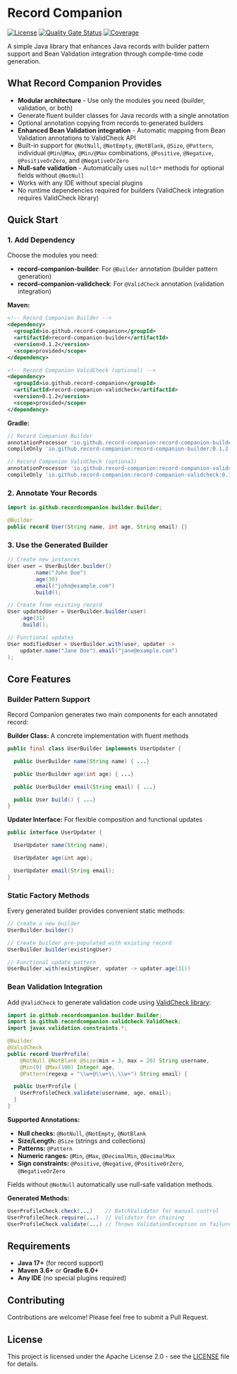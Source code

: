 # Record Companion

[![License](https://img.shields.io/badge/License-Apache%202.0-blue.svg)](LICENSE)
[![Quality Gate Status](https://sonarcloud.io/api/project_badges/measure?project=record-companion_record-companion&metric=alert_status)](https://sonarcloud.io/summary/new_code?id=record-companion_record-companion)
[![Coverage](https://sonarcloud.io/api/project_badges/measure?project=record-companion_record-companion&metric=coverage)](https://sonarcloud.io/summary/new_code?id=record-companion_record-companion)

A simple Java library that enhances Java records with builder pattern support and
Bean Validation integration through compile-time code generation.

## What Record Companion Provides

- **Modular architecture** - Use only the modules you need (builder, validation, or both)
- Generate fluent builder classes for Java records with a single annotation
- Optional annotation copying from records to generated builders
- **Enhanced Bean Validation integration** - Automatic mapping from Bean Validation annotations to ValidCheck API
- Built-in support for `@NotNull`, `@NotEmpty`, `@NotBlank`, `@Size`, `@Pattern`, individual `@Min`/`@Max`, `@Min/@Max` combinations, `@Positive`, `@Negative`, `@PositiveOrZero`, and `@NegativeOrZero`
- **Null-safe validation** - Automatically uses `nullOr*` methods for optional fields without `@NotNull`
- Works with any IDE without special plugins
- No runtime dependencies required for builders (ValidCheck integration requires ValidCheck library)

## Quick Start

### 1. Add Dependency

Choose the modules you need:
- **record-companion-builder**: For `@Builder` annotation (builder pattern generation)  
- **record-companion-validcheck**: For `@ValidCheck` annotation (validation integration)

**Maven:**

```xml
<!-- Record Companion Builder -->
<dependency>
  <groupId>io.github.record-companion</groupId>
  <artifactId>record-companion-builder</artifactId>
  <version>0.1.2</version>
  <scope>provided</scope>
</dependency>

<!-- Record Companion ValidCheck (optional) -->
<dependency>
  <groupId>io.github.record-companion</groupId>
  <artifactId>record-companion-validcheck</artifactId>
  <version>0.1.2</version>
  <scope>provided</scope>
</dependency>
```

**Gradle:**

```gradle
// Record Companion Builder
annotationProcessor 'io.github.record-companion:record-companion-builder:0.1.2'
compileOnly 'io.github.record-companion:record-companion-builder:0.1.2'

// Record Companion ValidCheck (optional)
annotationProcessor 'io.github.record-companion:record-companion-validcheck:0.1.2'
compileOnly 'io.github.record-companion:record-companion-validcheck:0.1.2'
```

### 2. Annotate Your Records

```java
import io.github.recordcompanion.builder.Builder;

@Builder
public record User(String name, int age, String email) {}

```

### 3. Use the Generated Builder

```java
// Create new instances
User user = UserBuilder.builder()
        .name("John Doe")
        .age(30)
        .email("john@example.com")
        .build();

// Create from existing record
User updatedUser = UserBuilder.builder(user)
    .age(31)
    .build();

// Functional updates
User modifiedUser = UserBuilder.with(user, updater ->
    updater.name("Jane Doe").email("jane@example.com")
);
```

## Core Features

### Builder Pattern Support

Record Companion generates two main components for each annotated record:

**Builder Class:** A concrete implementation with fluent methods

```java
public final class UserBuilder implements UserUpdater {

  public UserBuilder name(String name) { ...}

  public UserBuilder age(int age) { ...}

  public UserBuilder email(String email) { ...}

  public User build() { ...}
}
```

**Updater Interface:** For flexible composition and functional updates

```java
public interface UserUpdater {

  UserUpdater name(String name);

  UserUpdater age(int age);

  UserUpdater email(String email);
}
```

### Static Factory Methods

Every generated builder provides convenient static methods:

```java
// Create a new builder
UserBuilder.builder()

// Create builder pre-populated with existing record
UserBuilder.builder(existingUser)

// Functional update pattern
UserBuilder.with(existingUser, updater -> updater.age(31))
```

### Bean Validation Integration

Add `@ValidCheck` to generate validation code using [ValidCheck library](https://github.com/validcheck/validcheck):

```java
import io.github.recordcompanion.builder.Builder;
import io.github.recordcompanion.validcheck.ValidCheck;
import javax.validation.constraints.*;

@Builder
@ValidCheck
public record UserProfile(
    @NotNull @NotBlank @Size(min = 3, max = 20) String username,
    @Min(0) @Max(100) Integer age,
    @Pattern(regexp = "\\w+@\\w+\\.\\w+") String email) {

  public UserProfile {
    UserProfileCheck.validate(username, age, email);
  }
}
```

**Supported Annotations:**
- **Null checks:** `@NotNull`, `@NotEmpty`, `@NotBlank`
- **Size/Length:** `@Size` (strings and collections)  
- **Patterns:** `@Pattern`
- **Numeric ranges:** `@Min`, `@Max`, `@DecimalMin`, `@DecimalMax`
- **Sign constraints:** `@Positive`, `@Negative`, `@PositiveOrZero`, `@NegativeOrZero`

Fields without `@NotNull` automatically use null-safe validation methods.

**Generated Methods:**

```java
UserProfileCheck.check(...)    // BatchValidator for manual control
UserProfileCheck.require(...)  // Validator for chaining
UserProfileCheck.validate(...) // Throws ValidationException on failure
```

## Requirements

- **Java 17+** (for record support)
- **Maven 3.6+** or **Gradle 6.0+**
- **Any IDE** (no special plugins required)

## Contributing

Contributions are welcome! Please feel free to submit a Pull Request.

## License

This project is licensed under the Apache License 2.0 - see the [LICENSE](LICENSE) file for details.

